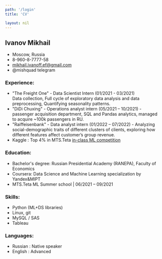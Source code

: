 ```yaml
---
path: '/login'
title: 'CV'

layout: nil
---
```

## Ivanov Mikhail


* Moscow, Russia 
* 8-960-8-7777-58 
* mikhail.ivanoff.ef@gmail.com
* @mishquad telegram


### Experience:
* "The Freight One" - Data Scientist Intern (01/2021 - 03/2021)  
Data collection, Full cycle of exploratory data analysis and data preprocessing, Quantifying seasonality patterns. 
* "DiDi Chuxing" - Operations analyst intern (05/2021 – 10/2021) - passenger acquisition department, SQL and Pandas analytics, managed to acquire ~100k passengers in RU.
* "Raiffeisenbank" - Data analyst intern (01/2022 – 07/2022) - Analyzing social-demographic traits of different clusters of clients, exploring how different features affect customer’s group revenue.
* Kaggle : Top 4% in MTS.Teta [in-class ML competition](https://www.kaggle.com/c/mts-ml-summer-school/leaderboard)

### Education:
* Bachelor's degree: Russian Presidential Academy  (RANEPA), Faculty of Economics 
* Coursera: Data Science and Machine Learning specialization by Yandex&MIPT
* MTS.Teta ML Summer school | 06/2021 – 09/2021

### Skills:
* Python (ML+DS libraries) 
* Linux, git
* MySQL / SAS
* Tableau

### Languages:
* Russian : Native speaker
* English : Advanced

